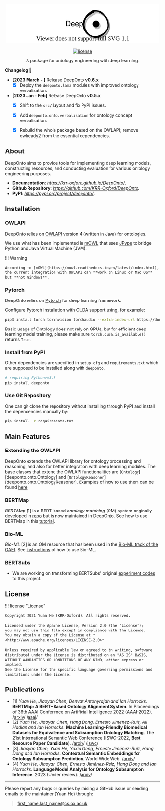 <!---
Copyright 2021 Yuan He (KRR-Oxford). All rights reserved.

Licensed under the Apache License, Version 2.0 (the "License");
you may not use this file except in compliance with the License.
You may obtain a copy of the License at

    http://www.apache.org/licenses/LICENSE-2.0

Unless required by applicable law or agreed to in writing, software
distributed under the License is distributed on an "AS IS" BASIS,
WITHOUT WARRANTIES OR CONDITIONS OF ANY KIND, either express or implied.
See the License for the specific language governing permissions and
limitations under the License.
-->

<p align="center">
  <a href="https://krr-oxford.github.io/DeepOnto/">
    <img alt="deeponto" src="https://raw.githubusercontent.com/KRR-Oxford/DeepOnto/main/docs/images/icon.svg">
  </a>
</p>

<p align="center">
    <a href="https://github.com/KRR-Oxford/DeepOnto/blob/main/LICENSE">
        <img alt="license" src="https://img.shields.io/github/license/KRR-Oxford/DeepOnto">
    </a>
</p>

<p align="center">
  A package for ontology engineering with deep learning. 
</p>

**Changelog** :newspaper:


- **[2023 March - ]** Release $\textsf{DeepOnto}$ **v0.6.x**
    - [X] Deploy the `deeponto.lama` modules with improved ontology verbalisation. 

- **[2023 Jan - Feb]** Release $\textsf{DeepOnto}$ **v0.5.x**
    - [X] Shift to the `src/` layout and fix PyPI issues.
    - [X] Add `deeponto.onto.verbalisation` for ontology concept verbalisation.
    - [X] Rebuild the whole package based on the OWLAPI; remove owlready2 from the essential dependencies.


## About

$\textsf{DeepOnto}$ aims to provide tools for implementing deep learning models, constructing resources, and conducting evaluation
for various ontology engineering purposes.

- **Documentation**: *<https://krr-oxford.github.io/DeepOnto/>*.
- **Github Repository**: *<https://github.com/KRR-Oxford/DeepOnto>*. 
- **PyPI**: *<https://pypi.org/project/deeponto/>*. 

## Installation

### OWLAPI

$\textsf{DeepOnto}$ relies on [OWLAPI](http://owlapi.sourceforge.net/) version 4 (written in Java) for ontologies. 

We use what has been implemented in [mOWL](https://mowl.readthedocs.io/en/latest/index.html) that uses [JPype](https://jpype.readthedocs.io/en/latest/) to bridge Python and Java Virtual Machine (JVM). 


!!! Warning
  
    According to [mOWL](https://mowl.readthedocs.io/en/latest/index.html), the current integration with OWLAPI can **work on Linux or Mac OS** but **not Windows**.

### Pytorch

$\textsf{DeepOnto}$ relies on [Pytorch](https://pytorch.org/) for deep learning framework.

Configure Pytorch installation with CUDA support using, for example:

```bash
pip3 install torch torchvision torchaudio --extra-index-url https://download.pytorch.org/whl/cu116
```

Basic usage of Ontology does not rely on GPUs, but for efficient deep learning model training, please make sure
`torch.cuda.is_available()` returns `True`.

### Install from PyPI

Other dependencies are specified in `setup.cfg` and `requirements.txt` which are supposed to be installed along with `deeponto`.

```bash
# requiring Python>=3.8
pip install deeponto
```

### Use Git Repository

One can git clone the repository without installing through PyPI and install the dependencies manually by:

```bash
pip install -r requirements.txt
```


## Main Features

### Extending the OWLAPI

$\textsf{DeepOnto}$ extends the OWLAPI library for ontology processing and reasoning, and also for better integration with deep learning modules. 
The base classes that extend the OWLAPI functionalities are [`Ontology`][deeponto.onto.Ontology] and [`OntologyReasoner`][deeponto.onto.OntologyReasoner]. Examples of how to use them can be found [here](https://krr-oxford.github.io/DeepOnto/ontology/).

### BERTMap

*BERTMap* [1] is a BERT-based *ontology matching* (OM) system originally developed in [repo](https://github.com/KRR-Oxford/BERTMap) but is now maintained in $\textsf{DeepOnto}$. See how to use BERTMap in this [tutorial](https://krr-oxford.github.io/DeepOnto/bertmap/).

### Bio-ML

*Bio-ML* [2] is an OM resource that has been used in the [Bio-ML track of the OAEI](https://www.cs.ox.ac.uk/isg/projects/ConCur/oaei/). See [instructions](https://krr-oxford.github.io/DeepOnto/bio-ml/) of how to use Bio-ML.

### BERTSubs

* We are working on transforming BERTSubs' original [experiment codes](https://gitlab.com/chen00217/bert_subsumption) to this project.

## License

!!! license "License"

    Copyright 2021 Yuan He (KRR-Oxford). All rights reserved.

    Licensed under the Apache License, Version 2.0 (the "License");
    you may not use this file except in compliance with the License.
    You may obtain a copy of the License at *<http://www.apache.org/licenses/LICENSE-2.0>*

    Unless required by applicable law or agreed to in writing, software
    distributed under the License is distributed on an "AS IS" BASIS,
    WITHOUT WARRANTIES OR CONDITIONS OF ANY KIND, either express or implied.
    See the License for the specific language governing permissions and
    limitations under the License.

## Publications

- [1] *Yuan He‚ Jiaoyan Chen‚ Denvar Antonyrajah and Ian Horrocks.* **BERTMap: A BERT−Based Ontology Alignment System**. In Proceedings of 36th AAAI Conference on Artificial Intelligence 2022 (AAAI-2022). /[arxiv](https://arxiv.org/abs/2112.02682)/ /[aaai](https://ojs.aaai.org/index.php/AAAI/article/view/20510)/  <a name="bertmap_paper"></a>
- [2] *Yuan He‚ Jiaoyan Chen‚ Hang Dong, Ernesto Jiménez-Ruiz, Ali Hadian and Ian Horrocks.* **Machine Learning-Friendly Biomedical Datasets for Equivalence and Subsumption Ontology Matching**. The 21st International Semantic Web Conference (ISWC-2022, **Best Resource Paper Candidate**). /[arxiv](https://arxiv.org/abs/2205.03447)/ /[iswc](https://link.springer.com/chapter/10.1007/978-3-031-19433-7_33)/  <a name="bioml_paper"></a>
- [3] *Jiaoyan Chen, Yuan He, Yuxia Geng, Ernesto Jiménez-Ruiz, Hang Dong and Ian Horrocks.* **Contextual Semantic Embeddings for Ontology Subsumption Prediction**. World Wide Web. /[arxiv](https://arxiv.org/abs/2202.09791)/  <a name="bertsubs_paper"></a>
- [4] *Yuan He‚ Jiaoyan Chen, Ernesto Jiménez-Ruiz, Hang Dong and Ian Horrocks.* **Language Model Analysis for Ontology Subsumption Inference**. 2023 (Under review). /[arxiv](https://arxiv.org/abs/2302.06761)/  <a name="ontolama_paper"></a>


----------------------------------------------------------------

Please report any bugs or queries by raising a GitHub issue or sending emails to the maintainer (Yuan He) through:

> first_name.last_name@cs.ox.ac.uk
